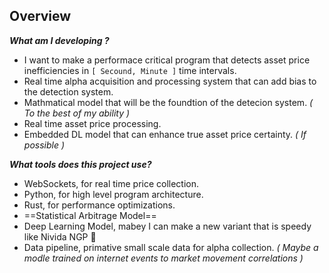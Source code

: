 
## Overview

***What am I developing ?***
+ I want to make a performace critical program that detects asset price inefficiencies in `[ Secound, Minute ]` time intervals.
+ Real time alpha acquisition and processing system that can add bias to the detection system.
+ Mathmatical model that will be the foundtion of the detecion system. *( To the best of my ability )*
+ Real time asset price processing.
+ Embedded DL model that can enhance true asset price certainty. *( If possible )*

***What tools does this project use?***
+ WebSockets, for real time price collection.
+ Python, for high level program architecture.
+ Rust, for performance optimizations.
+ ==Statistical Arbitrage Model==
+ Deep Learning Model, mabey I can make a new variant that is speedy like Nivida NGP 🧠
+ Data pipeline, primative small scale data for alpha collection. *( Maybe a modle trained on internet events to market movement correlations )*
